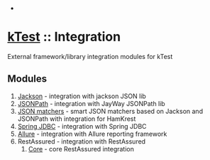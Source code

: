 +
# [kTest](../README.md) :: Integration

External framework/library integration modules for kTest

## Modules

1. [Jackson](jackson.md) - integration with jackson JSON lib
2. [JSONPath](jsonpath.md) - integration with JayWay JSONPath lib
3. [JSON matchers](json-matcher.md) - smart JSON matchers based on Jackson and JSONPath with integration for HamKrest
4. [Spring JDBC](spring-jdbc.md) - integration with Spring JDBC
5. [Allure](allure.md) - integration with Allure reporting framework
6. RestAssured - integration with RestAssured
    1. [Core](rest.md) - core RestAssured integration
